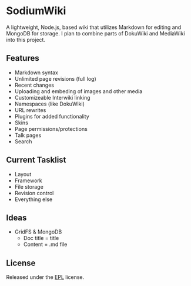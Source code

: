 # SodiumWiki
A lightweight, Node.js, based wiki that utilizes Markdown for editing and MongoDB for storage. I plan to combine parts of DokuWiki and MediaWiki into this project.

## Features
* Markdown syntax
* Unlimited page revisions (full log)
* Recent changes
* Uploading and embeding of images and other media
* Customizeable Interwiki linking
* Namespaces (like DokuWiki)
* URL rewrites
* Plugins for added functionality
* Skins
* Page permissions/protections
* Talk pages
* Search

## Current Tasklist
* Layout
* Framework
* File storage
* Revision control
* Everything else

## Ideas
* GridFS & MongoDB
    * Doc title = title
    * Content = .md file

## License
Released under the [EPL](http://www.opensource.org/licenses/eclipse-1.0.php) license.
